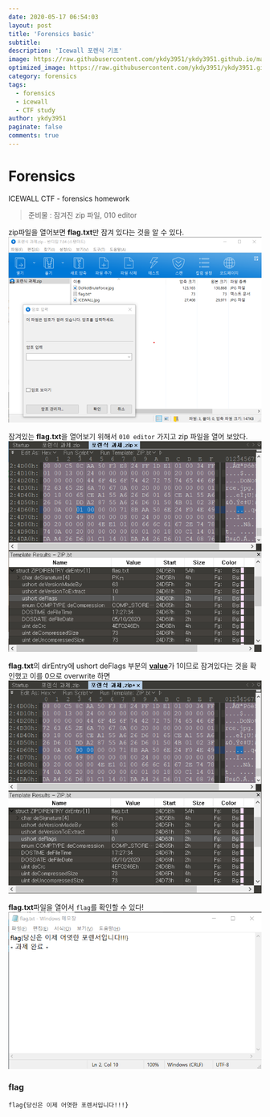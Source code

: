 ```yaml
---
date: 2020-05-17 06:54:03
layout: post
title: 'Forensics basic'
subtitle:
description: 'Icewall 포렌식 기초'
image: https://raw.githubusercontent.com/ykdy3951/ykdy3951.github.io/master/_src/forensics/1/image.jpg
optimized_image: https://raw.githubusercontent.com/ykdy3951/ykdy3951.github.io/master/_src/forensics/1/image.jpg
category: forensics
tags:
  - forensics
  - icewall
  - CTF study
author: ykdy3951
paginate: false
comments: true
---
```


# Forensics

ICEWALL CTF - forensics homework

> 준비물 : 잠겨진 zip 파일, 010 editor

zip파일을 열어보면 <strong>flag.txt</strong>만 잠겨 있다는 것을 알 수 있다.
![placeholder](https://github.com/ykdy3951/ykdy3951.github.io/blob/master/_src/forensics/1/1.png?raw=true '포렌식 과제.zip')

잠겨있는 <strong>flag.txt</strong>을 열어보기 위해서 `010 editor` 가지고 zip 파일을 열어 보았다.
![placeholder](https://github.com/ykdy3951/ykdy3951.github.io/blob/master/_src/forensics/1/2.png?raw=true 'before overwrite with 010 editor')

<strong>flag.txt</strong>의 dirEntry에 ushort deFlags 부분의 <strong><ins>value</ins></strong>가 1이므로 잠겨있다는 것을 확인했고 이를 0으로 overwrite 하면
![placeholder](https://github.com/ykdy3951/ykdy3951.github.io/blob/master/_src/forensics/1/3.png?raw=true 'after overwrite with 010 editor')

<strong>flag.txt</strong>파일을 열어서 `flag`를 확인할 수 있다!
![placeholder](https://github.com/ykdy3951/ykdy3951.github.io/blob/master/_src/forensics/1/4.png?raw=true 'flag.txt')

### flag

`flag{당신은 이제 어엿한 포렌서입니다!!!}`
